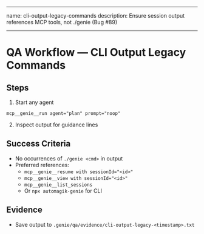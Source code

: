 
---
name: cli-output-legacy-commands
description: Ensure session output references MCP tools, not ./genie (Bug #89)

---

# QA Workflow — CLI Output Legacy Commands

## Steps
1) Start any agent
```
mcp__genie__run agent="plan" prompt="noop"
```
2) Inspect output for guidance lines

## Success Criteria
- No occurrences of `./genie <cmd>` in output
- Preferred references:
  - `mcp__genie__resume with sessionId="<id>"`
  - `mcp__genie__view with sessionId="<id>"`
  - `mcp__genie__list_sessions`
  - Or `npx automagik-genie` for CLI

## Evidence
- Save output to `.genie/qa/evidence/cli-output-legacy-<timestamp>.txt`

